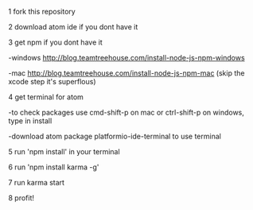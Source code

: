 1 fork this repository

2 download atom ide if you dont have it

3 get npm if you dont have it
  
  -windows http://blog.teamtreehouse.com/install-node-js-npm-windows
  
  -mac http://blog.teamtreehouse.com/install-node-js-npm-mac (skip the xcode step it's superflous)

4 get terminal for atom
  
  -to check packages use cmd-shift-p on mac or ctrl-shift-p on windows, type in install
  
  -download atom package platformio-ide-terminal to use terminal

5 run 'npm install' in your terminal

6 run 'npm install karma -g'

7 run karma start

8 profit!
